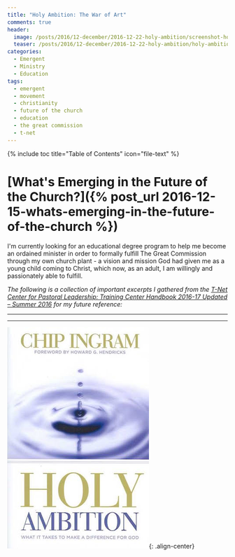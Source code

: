 ```yaml
---
title: "Holy Ambition: The War of Art"
comments: true
header:
  image: /posts/2016/12-december/2016-12-22-holy-ambition/screenshot-holy-ambition.jpg
  teaser: /posts/2016/12-december/2016-12-22-holy-ambition/holy-ambition.jpg
categories:
  - Emergent
  - Ministry
  - Education
tags:
  - emergent
  - movement
  - christianity
  - future of the church
  - education
  - the great commission
  - t-net
---
```


{% include toc title="Table of Contents" icon="file-text" %}

# [What's Emerging in the Future of the Church?]({% post_url 2016-12-15-whats-emerging-in-the-future-of-the-church %})

I'm currently looking for an educational degree program to help me become an ordained minister in order to formally fulfill The Great Commission through my own church plant - a vision and mission God had given me as a young child coming to Christ, which now, as an adult, I am willingly and passionately able to fulfill.

*The following is a collection of important excerpts I gathered from the [T-Net Center for Pastoral Leadership: Training Center Handbook 2016-17 Updated – Summer 2016](http://s3.amazonaws.com/churchplantmedia-cms/t_net_international/T-NET-cfpl-handbook2015-16-oct2015update.pdf) for my future reference:*

<!--more-->

<hr/>

<center>
</center>

<hr/>


![Holy Ambition by Chip Ingram](/images/posts/2016/12-december/2016-12-22-holy-ambition/holy-ambition.jpg){: .align-center}
